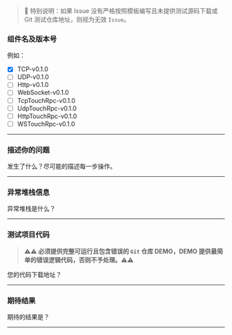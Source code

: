 > 💢 特别说明：如果 Issue 没有严格按照模板编写且未提供测试源码下载或 Git 测试仓库地址，则视为无效 `Issue`。

### 组件名及版本号

例如：

- [x] TCP-v0.1.0
- [ ] UDP-v0.1.0
- [ ] Http-v0.1.0
- [ ] WebSocket-v0.1.0
- [ ] TcpTouchRpc-v0.1.0
- [ ] UdpTouchRpc-v0.1.0
- [ ] HttpTouchRpc-v0.1.0
- [ ] WSTouchRpc-v0.1.0
---

### 描述你的问题

发生了什么？尽可能的描述每一步操作。

---

### 异常堆栈信息

异常堆栈是什么？

---

### 测试项目代码

> **⚠⚠ 必须提供完整可运行且包含错误的 `Git` 仓库 DEMO，DEMO 提供最简单的错误逻辑代码，否则不予处理。⚠⚠**

您的代码下载地址？

---

### 期待结果

期待的结果是？

---